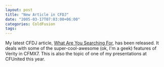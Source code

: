 ```yaml
---
layout: post
title: "New Article in CFDJ"
date: "2005-03-17T07:03:00+06:00"
categories: ColdFusion 
tags: 
---
```


My latest CFDJ article, <a href="http://www.sys-con.com/story/?storyid=48660&DE=1">What Are You Searching For</a>, has been released. It deals with some of the super-cool-awesome (ok, I'm a geek) features of Verity in CFMX7. This is also the topic of one of my presentations at CFUnited this year.